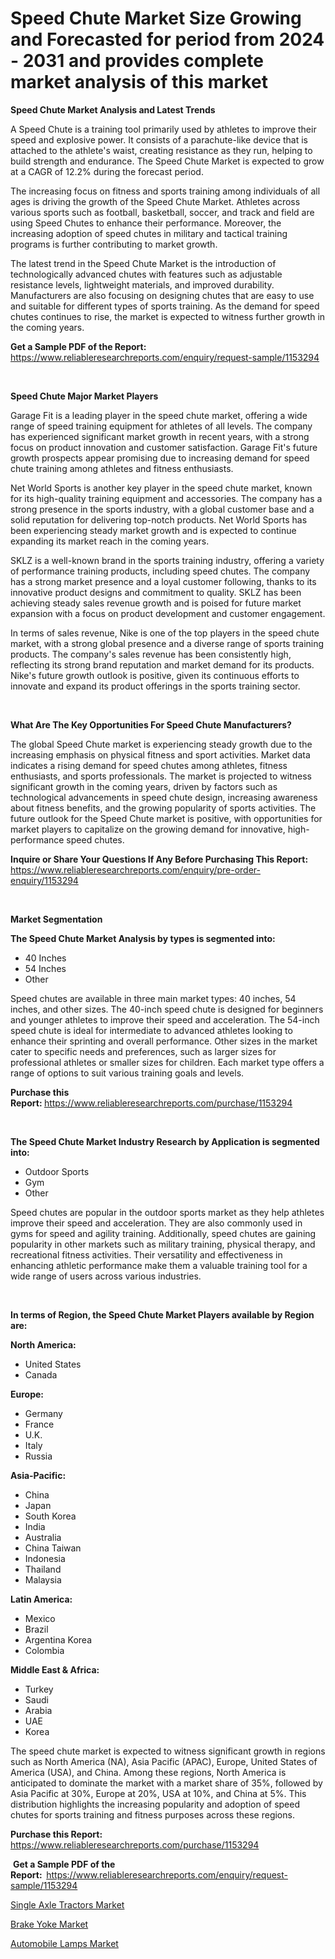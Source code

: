 <p><h1>Speed Chute Market Size Growing and Forecasted for period from 2024 - 2031 and provides complete market analysis of this market</h1></p><p><strong>Speed Chute Market Analysis and Latest Trends</strong></p>
<p><p>A Speed Chute is a training tool primarily used by athletes to improve their speed and explosive power. It consists of a parachute-like device that is attached to the athlete's waist, creating resistance as they run, helping to build strength and endurance. The Speed Chute Market is expected to grow at a CAGR of 12.2% during the forecast period.</p><p>The increasing focus on fitness and sports training among individuals of all ages is driving the growth of the Speed Chute Market. Athletes across various sports such as football, basketball, soccer, and track and field are using Speed Chutes to enhance their performance. Moreover, the increasing adoption of speed chutes in military and tactical training programs is further contributing to market growth.</p><p>The latest trend in the Speed Chute Market is the introduction of technologically advanced chutes with features such as adjustable resistance levels, lightweight materials, and improved durability. Manufacturers are also focusing on designing chutes that are easy to use and suitable for different types of sports training. As the demand for speed chutes continues to rise, the market is expected to witness further growth in the coming years.</p></p>
<p><strong>Get a Sample PDF of the Report:&nbsp;</strong> <a href="https://www.reliableresearchreports.com/enquiry/request-sample/1153294">https://www.reliableresearchreports.com/enquiry/request-sample/1153294</a></p>
<p>&nbsp;</p>
<p><strong>Speed Chute Major Market Players</strong></p>
<p><p>Garage Fit is a leading player in the speed chute market, offering a wide range of speed training equipment for athletes of all levels. The company has experienced significant market growth in recent years, with a strong focus on product innovation and customer satisfaction. Garage Fit's future growth prospects appear promising due to increasing demand for speed chute training among athletes and fitness enthusiasts.</p><p>Net World Sports is another key player in the speed chute market, known for its high-quality training equipment and accessories. The company has a strong presence in the sports industry, with a global customer base and a solid reputation for delivering top-notch products. Net World Sports has been experiencing steady market growth and is expected to continue expanding its market reach in the coming years.</p><p>SKLZ is a well-known brand in the sports training industry, offering a variety of performance training products, including speed chutes. The company has a strong market presence and a loyal customer following, thanks to its innovative product designs and commitment to quality. SKLZ has been achieving steady sales revenue growth and is poised for future market expansion with a focus on product development and customer engagement.</p><p>In terms of sales revenue, Nike is one of the top players in the speed chute market, with a strong global presence and a diverse range of sports training products. The company's sales revenue has been consistently high, reflecting its strong brand reputation and market demand for its products. Nike's future growth outlook is positive, given its continuous efforts to innovate and expand its product offerings in the sports training sector.</p></p>
<p>&nbsp;</p>
<p><strong>What Are The Key Opportunities For Speed Chute Manufacturers?</strong></p>
<p><p>The global Speed Chute market is experiencing steady growth due to the increasing emphasis on physical fitness and sport activities. Market data indicates a rising demand for speed chutes among athletes, fitness enthusiasts, and sports professionals. The market is projected to witness significant growth in the coming years, driven by factors such as technological advancements in speed chute design, increasing awareness about fitness benefits, and the growing popularity of sports activities. The future outlook for the Speed Chute market is positive, with opportunities for market players to capitalize on the growing demand for innovative, high-performance speed chutes.</p></p>
<p><strong>Inquire or Share Your Questions If Any Before Purchasing This Report:</strong> <a href="https://www.reliableresearchreports.com/enquiry/pre-order-enquiry/1153294">https://www.reliableresearchreports.com/enquiry/pre-order-enquiry/1153294</a></p>
<p>&nbsp;</p>
<p><strong>Market Segmentation</strong></p>
<p><strong>The Speed Chute Market Analysis by types is segmented into:</strong></p>
<p><ul><li>40 Inches</li><li>54 Inches</li><li>Other</li></ul></p>
<p><p>Speed chutes are available in three main market types: 40 inches, 54 inches, and other sizes. The 40-inch speed chute is designed for beginners and younger athletes to improve their speed and acceleration. The 54-inch speed chute is ideal for intermediate to advanced athletes looking to enhance their sprinting and overall performance. Other sizes in the market cater to specific needs and preferences, such as larger sizes for professional athletes or smaller sizes for children. Each market type offers a range of options to suit various training goals and levels.</p></p>
<p><strong>Purchase this Report:&nbsp;</strong><a href="https://www.reliableresearchreports.com/purchase/1153294">https://www.reliableresearchreports.com/purchase/1153294</a></p>
<p>&nbsp;</p>
<p><strong>The Speed Chute Market Industry Research by Application is segmented into:</strong></p>
<p><ul><li>Outdoor Sports</li><li>Gym</li><li>Other</li></ul></p>
<p><p>Speed chutes are popular in the outdoor sports market as they help athletes improve their speed and acceleration. They are also commonly used in gyms for speed and agility training. Additionally, speed chutes are gaining popularity in other markets such as military training, physical therapy, and recreational fitness activities. Their versatility and effectiveness in enhancing athletic performance make them a valuable training tool for a wide range of users across various industries.</p></p>
<p>&nbsp;</p>
<p><strong>In terms of Region, the Speed Chute Market Players available by Region are:</strong></p>
<p>
    <p> <strong> North America: </strong>
        <ul>
            <li>United States</li>
            <li>Canada</li>
        </ul>
        </p> 
    <p> <strong> Europe: </strong>
        <ul>
            <li>Germany</li>
            <li>France</li>
            <li>U.K.</li>
            <li>Italy</li>
            <li>Russia</li>
        </ul>
        </p> 
    <p> <strong> Asia-Pacific: </strong>
        <ul>
            <li>China</li>
            <li>Japan</li>
            <li>South Korea</li>
            <li>India</li>
            <li>Australia</li>
            <li>China Taiwan</li>
            <li>Indonesia</li>
            <li>Thailand</li>
            <li>Malaysia</li>
        </ul>
        </p> 
    <p> <strong> Latin America: </strong>
        <ul>
            <li>Mexico</li>
            <li>Brazil</li>
            <li>Argentina Korea</li>
            <li>Colombia</li>
        </ul>
        </p> 
    <p> <strong> Middle East & Africa: </strong>
        <ul>
            <li>Turkey</li>
            <li>Saudi</li>
            <li>Arabia</li>
            <li>UAE</li>
            <li>Korea</li>
        </ul>
    </p>
    </p>
<p><p>The speed chute market is expected to witness significant growth in regions such as North America (NA), Asia Pacific (APAC), Europe, United States of America (USA), and China. Among these regions, North America is anticipated to dominate the market with a market share of 35%, followed by Asia Pacific at 30%, Europe at 20%, USA at 10%, and China at 5%. This distribution highlights the increasing popularity and adoption of speed chutes for sports training and fitness purposes across these regions.</p></p>
<p><strong>Purchase this Report: </strong><a href="https://www.reliableresearchreports.com/purchase/1153294">https://www.reliableresearchreports.com/purchase/1153294</a></p>
<p>&nbsp;<strong>Get a Sample PDF of the Report:&nbsp;&nbsp;</strong><a href="https://www.reliableresearchreports.com/enquiry/request-sample/1153294">https://www.reliableresearchreports.com/enquiry/request-sample/1153294</a></p>
<p><strong></strong></p>
<p><p><a href="https://metal-farmhouse-e95.notion.site/Single-Axle-Tractors-Market-Size-Furnishes-Valuable-Information-Encompassing-Market-Share-Market-Tr-a137153b09594d6790c53b7cca326c9b">Single Axle Tractors Market</a></p><p><a href="https://crocus-run-b5a.notion.site/Global-Brake-Yoke-Market-by-Types-Applications-and-Major-Players-with-Regional-Growth-Rate-Analys-c585134df3934fef8a1f388a83514f2f">Brake Yoke Market</a></p><p><a href="https://gratis-rainforest-2ca.notion.site/Automobile-Lamps-Market-Size-and-Examines-its-Market-Scope-with-a-Primary-Focus-on-Growth-Opportun-796391e2896e49378c3eb4384160c7f4">Automobile Lamps Market</a></p></p>